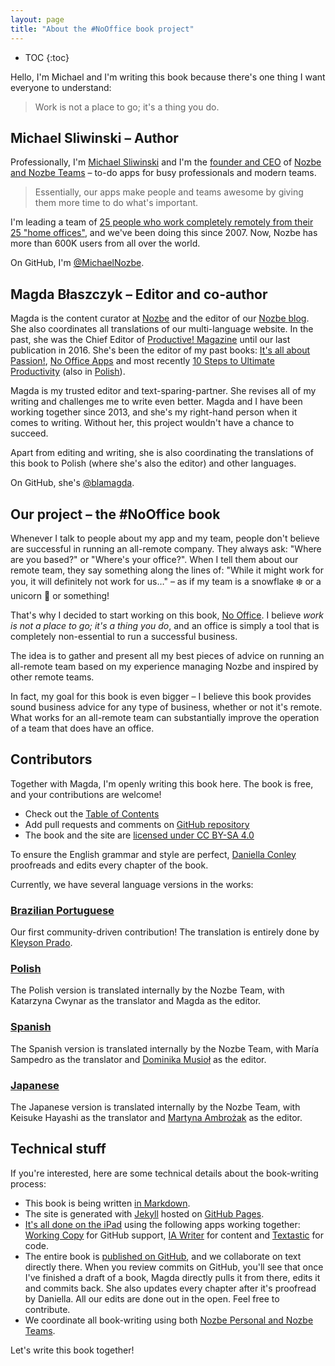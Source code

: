 ```yaml
---
layout: page
title: "About the #NoOffice book project"
---
```


* TOC
{:toc}

Hello, I'm Michael and I'm writing this book because there's one thing I want everyone to understand:

> Work is not a place to go; it's a thing you do.

## Michael Sliwinski – Author

Professionally, I'm [Michael Sliwinski](https://michael.team/) and I'm the [founder and CEO](https://nozbe.com/michael) of [Nozbe and Nozbe Teams](https://nozbe.com/) – to-do apps for busy professionals and modern teams.

> Essentially, our apps make people and teams awesome by giving them more time to do what's important.

I'm leading a team of [25 people who work completely remotely from their 25 "home offices"](https://nozbe.com/about), and we've been doing this since 2007. Now, Nozbe has more than 600K users from all over the world.

On GitHub, I'm [@MichaelNozbe](https://github.com/michaelnozbe).

## Magda Błaszczyk – Editor and co-author

Magda is the content curator at [Nozbe](https://nozbe.com/) and the editor of our [Nozbe blog](https://nozbe.com/blog). She also coordinates all translations of our multi-language website. In the past, she was the Chief Editor of [Productive! Magazine](http://productivemag.com) until our last publication in 2016. She's been the editor of my past books: [It's all about Passion!](https://sliwinski.com/passion), [No Office Apps](https://sliwinski.com/apps) and most recently [10 Steps to Ultimate Productivity](https://productivitycourse.com) (also in [Polish](https://KursProduktywnosci.pl)).

Magda is my trusted editor and text-sparing-partner. She revises all of my writing and challenges me to write even better. Magda and I have been working together since 2013, and she's my right-hand person when it comes to writing. Without her, this project wouldn't have a chance to succeed.

Apart from editing and writing, she is also coordinating the translations of this book to Polish (where she's also the editor) and other languages.

On GitHub, she's [@blamagda](https://github.com/blamagda).

## Our project – the #NoOffice book

Whenever I talk to people about my app and my team, people don't believe are successful in running an all-remote company. They always ask: "Where are you based?" or "Where's your office?". When I tell them about our remote team, they say something along the lines of: "While it might work for you, it will definitely not work for us…" – as if my team is a snowflake ❄️ or a unicorn 🦄 or something!

That's why I decided to start working on this book, [No Office](/book). I believe *work is not a place to go; it's a thing you do*, and an office is simply a tool that is completely non-essential to run a successful business.

The idea is to gather and present all my best pieces of advice on running an all-remote team based on my experience managing Nozbe and inspired by other remote teams.

In fact, my goal for this book is even bigger – I believe this book provides sound business advice for any type of business, whether or not it's remote. What works for an all-remote team can substantially improve the operation of a team that does have an office.

## Contributors

Together with Magda, I'm openly writing this book here. The book is free, and your contributions are welcome!

* Check out the [Table of Contents](/book)
* Add pull requests and comments on [GitHub repository](https://github.com/Nozbe/NoOffice.org)
* The book and the site are [licensed under CC BY-SA 4.0](/license)

To ensure the English grammar and style are perfect, [Daniella Conley](https://www.linkedin.com/in/daniella-conley/) proofreads and edits every chapter of the book. 

Currently, we have several language versions in the works:

### [Brazilian Portuguese](/br/)

Our first community-driven contribution! The translation is entirely done by [Kleyson Prado](https://github.com/kleyson).

### [Polish](/pl/)

The Polish version is translated internally by the Nozbe Team, with Katarzyna Cwynar as the translator and Magda as the editor.

### [Spanish](/es/)

The Spanish version is translated internally by the Nozbe Team, with María Sampedro as the translator and [Dominika Musioł](https://github.com/dmusiol) as the editor.

### [Japanese ](/jp/)

The Japanese version is translated internally by the Nozbe Team, with Keisuke Hayashi as the translator and [Martyna Ambrożak](https://github.com/xtinax) as the editor.

## Technical stuff

If you're interested, here are some technical details about the book-writing process:

* This book is being written [in Markdown](https://daringfireball.net/projects/markdown/).
* The site is generated with [Jekyll](https://jekyllrb.com) hosted on [GitHub Pages](https://pages.github.com).
* [It's all done on the iPad](/why-in-any-company-you-should-be-using-version-control-for-anything-how-we-use-github-not-only-bc2554308455/) using the following apps working together: [Working Copy](https://workingcopyapp.com/) for GitHub support, [IA Writer](https://ia.net/writer) for content and [Textastic](https://www.textasticapp.com/) for code.
* The entire book is [published on GitHub](https://github.com/Nozbe/NoOffice.org), and we collaborate on text directly there. When you review commits on GitHub, you'll see that once I've finished a draft of a book, Magda directly pulls it from there, edits it and commits back. She also updates every chapter after it's proofread by Daniella. All our edits are done out in the open. Feel free to contribute.
* We coordinate all book-writing using both [Nozbe Personal and Nozbe Teams](https://nozbe.com/).

Let's write this book together!

